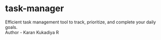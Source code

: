 # task-manager
Efficient task management tool to track, prioritize, and complete your daily goals.
<br>
Author - Karan Kukadiya R
